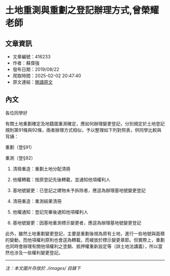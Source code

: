 # 土地重測與重劃之登記辦理方式,曾榮耀老師

## 文章資訊
- 文章編號：416233
- 作者：蘇偉強
- 發布日期：2019/08/22
- 爬取時間：2025-02-02 20:47:40
- 原文連結：[閱讀原文](https://real-estate.get.com.tw/Columns/detail.aspx?no=416233)

## 內文
各位同學好

有關土地重劃確定及地籍圖重測確定，應如何辦理變更登記，分別規定於土地登記規則第91條與92條，兩者辦理方式相似，予以整理如下列對照表，供同學比較與背誦：

重劃（登§91）

重測（登§92）

1. 清冊重造：重劃土地分配清冊

2. 他權轉載：按原登記先後轉載，並通知他項權利人

3. 基地號變更：已登記之建物未予拆除者，應逕為辦理基地號變更登記

1. 清冊重造：重測結果清冊

2. 他權通知：登記完畢後通知他項權利人

3. 基地號變更：因基地重測標示變更者，應逕為辦理基地號變更登記

此外，雖然土地重劃變更登記，主要是重劃後視為原有土地，進行一些地號與面積的變動，而他項權利原則也會逕為轉載，而被放於標示變更章節。但實際上，重劃也同時會辦理有關他項權利之塗銷、抵押權重新設定等（詳土地法講義），所以當然也涉及一些權利變更登記。

---
*注：本文圖片存放於 ./images/ 目錄下*
